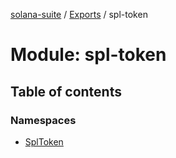 [solana-suite](../README.md) / [Exports](../modules.md) / spl-token

# Module: spl-token

## Table of contents

### Namespaces

- [SplToken](spl_token.SplToken.md)
